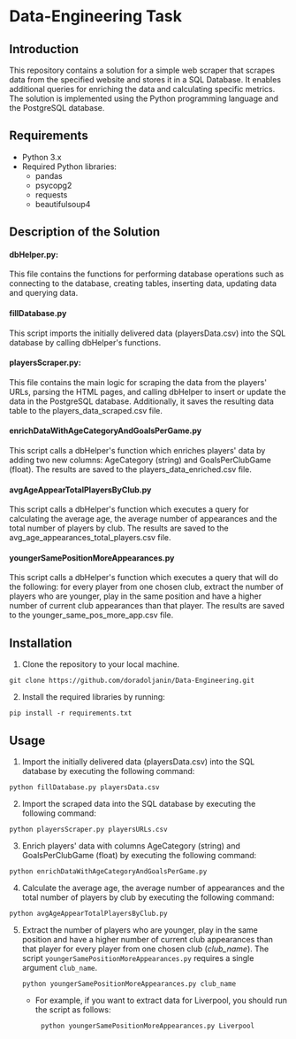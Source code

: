 # Data-Engineering Task

## Introduction

This repository contains a solution for a simple web scraper that scrapes data from the specified website and stores it in a SQL Database. It enables additional queries for enriching the data and calculating specific metrics. The solution is implemented using the Python programming language and the PostgreSQL database.

## Requirements

* Python 3.x
* Required Python libraries:
  * pandas
  * psycopg2
  * requests
  * beautifulsoup4

## Description of the Solution

#### dbHelper.py:

This file contains the functions for performing database operations such as connecting to the database, creating tables, inserting data, updating data and querying data.

#### fillDatabase.py

This script imports the initially delivered data (playersData.csv) into the SQL database by calling dbHelper's functions.

#### playersScraper.py:

This file contains the main logic for scraping the data from the players' URLs, parsing the HTML pages, and calling dbHelper to insert or update the data in the PostgreSQL database. Additionally, it saves the resulting data table to the players_data_scraped.csv file.

#### enrichDataWithAgeCategoryAndGoalsPerGame.py

This script calls a dbHelper's function which enriches players' data by adding two new columns: AgeCategory (string) and GoalsPerClubGame (float). The results are saved to the players_data_enriched.csv file.

#### avgAgeAppearTotalPlayersByClub.py

This script calls a dbHelper's function which executes a query for calculating the average age, the average number of appearances and the total number of players by club. The results are saved to the avg_age_appearances_total_players.csv file.

#### youngerSamePositionMoreAppearances.py

This script calls a dbHelper's function which executes a query that will do the following: for every player from one chosen club, extract the number of players who are younger, play in the same position and have a higher number of current club appearances than that player. The results are saved to the younger_same_pos_more_app.csv file. 

## Installation

1. Clone the repository to your local machine.

```
git clone https://github.com/doradoljanin/Data-Engineering.git
```

2. Install the required libraries by running:

```
pip install -r requirements.txt
```

## Usage

1. Import the initially delivered data (playersData.csv) into the SQL database by executing the following command:

```
python fillDatabase.py playersData.csv
```

2. Import the scraped data into the SQL database by executing the following command:

```
python playersScraper.py playersURLs.csv
```

3. Enrich players' data with columns AgeCategory (string) and GoalsPerClubGame (float) by executing the following command:

```
python enrichDataWithAgeCategoryAndGoalsPerGame.py
```

4. Calculate the average age, the average number of appearances and the total number of players by club by executing the following command:

```
python avgAgeAppearTotalPlayersByClub.py
```

5. Extract the number of players who are younger, play in the same position and have a higher number of current club appearances than that player for every player from one chosen club (*club_name*). The script `youngerSamePositionMoreAppearances.py` requires a single argument `club_name`.
   ```
   python youngerSamePositionMoreAppearances.py club_name
   ```

   * For example, if you want to extract data for Liverpool, you should run the script as follows:

```
        python youngerSamePositionMoreAppearances.py Liverpool
